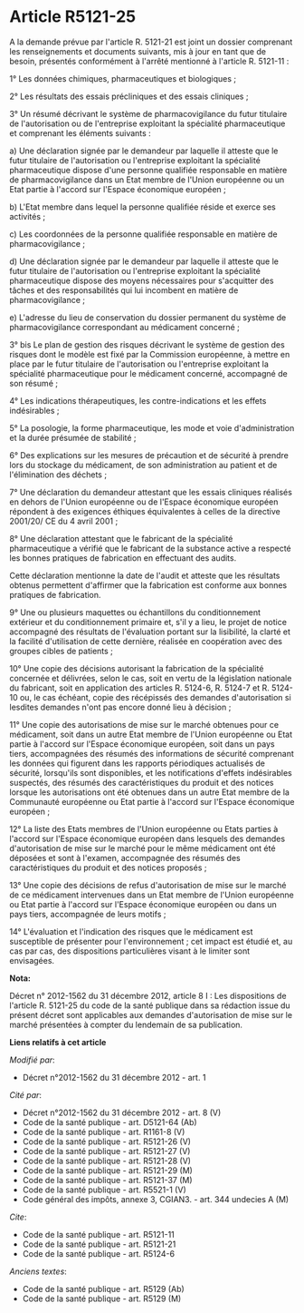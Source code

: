 # Article R5121-25

A la demande prévue par l'article R. 5121-21 est joint un dossier comprenant les renseignements et documents suivants, mis à
jour en tant que de besoin, présentés conformément à l'arrêté mentionné à l'article R. 5121-11 : 

1° Les données chimiques, pharmaceutiques et biologiques ; 

2° Les résultats des essais précliniques et des essais cliniques ; 

3° Un résumé décrivant le système de pharmacovigilance du futur titulaire de l'autorisation ou de l'entreprise exploitant la
spécialité pharmaceutique et comprenant les éléments suivants : 

a) Une déclaration signée par le demandeur par laquelle il atteste que le futur titulaire de l'autorisation ou l'entreprise
exploitant la spécialité pharmaceutique dispose d'une personne qualifiée responsable en matière de pharmacovigilance dans un
Etat membre de l'Union européenne ou un Etat partie à l'accord sur l'Espace économique européen ; 

b) L'Etat membre dans lequel la personne qualifiée réside et exerce ses activités ; 

c) Les coordonnées de la personne qualifiée responsable en matière de pharmacovigilance ; 

d) Une déclaration signée par le demandeur par laquelle il atteste que le futur titulaire de l'autorisation ou l'entreprise
exploitant la spécialité pharmaceutique dispose des moyens nécessaires pour s'acquitter des tâches et des responsabilités qui
lui incombent en matière de pharmacovigilance ; 

e) L'adresse du lieu de conservation du dossier permanent du système de pharmacovigilance correspondant au médicament
concerné ; 

3° bis Le plan de gestion des risques décrivant le système de gestion des risques dont le modèle est fixé par la Commission
européenne, à mettre en place par le futur titulaire de l'autorisation ou l'entreprise exploitant la spécialité
pharmaceutique pour le médicament concerné, accompagné de son résumé ;

4° Les indications thérapeutiques, les contre-indications et les effets indésirables ; 

5° La posologie, la forme pharmaceutique, les mode et voie d'administration et la durée présumée de stabilité ; 

6° Des explications sur les mesures de précaution et de sécurité à prendre lors du stockage du médicament, de son
administration au patient et de l'élimination des déchets ; 

7° Une déclaration du demandeur attestant que les essais cliniques réalisés en dehors de l'Union européenne ou de l'Espace
économique européen répondent à des exigences éthiques équivalentes à celles de la directive 2001/20/ CE du 4 avril 2001 ; 

8° Une déclaration attestant que le fabricant de la spécialité pharmaceutique a vérifié que le fabricant de la substance
active a respecté les bonnes pratiques de fabrication en effectuant des audits.

Cette déclaration mentionne la date de l'audit et atteste que les résultats obtenus permettent d'affirmer que la fabrication
est conforme aux bonnes pratiques de fabrication.

9° Une ou plusieurs maquettes ou échantillons du conditionnement extérieur et du conditionnement primaire et, s'il y a lieu,
le projet de notice accompagné des résultats de l'évaluation portant sur la lisibilité, la clarté et la facilité
d'utilisation de cette dernière, réalisée en coopération avec des groupes cibles de patients ; 

10° Une copie des décisions autorisant la fabrication de la spécialité concernée et délivrées, selon le cas, soit en vertu de
la législation nationale du fabricant, soit en application des articles R. 5124-6, R. 5124-7 et R. 5124-10 ou, le cas
échéant, copie des récépissés des demandes d'autorisation si lesdites demandes n'ont pas encore donné lieu à décision ; 

11° Une copie des autorisations de mise sur le marché obtenues pour ce médicament, soit dans un autre Etat membre de l'Union
européenne ou Etat partie à l'accord sur l'Espace économique européen, soit dans un pays tiers, accompagnées des résumés des
informations de sécurité comprenant les données qui figurent dans les rapports périodiques actualisés de sécurité, lorsqu'ils
sont disponibles, et les notifications d'effets indésirables suspectés, des résumés des caractéristiques du produit et des
notices lorsque les autorisations ont été obtenues dans un autre Etat membre de la Communauté européenne ou Etat partie à
l'accord sur l'Espace économique européen ; 

12° La liste des Etats membres de l'Union européenne ou Etats parties à l'accord sur l'Espace économique européen dans
lesquels des demandes d'autorisation de mise sur le marché pour le même médicament ont été déposées et sont à l'examen,
accompagnée des résumés des caractéristiques du produit et des notices proposés ; 

13° Une copie des décisions de refus d'autorisation de mise sur le marché de ce médicament intervenues dans un Etat membre de
l'Union européenne ou Etat partie à l'accord sur l'Espace économique européen ou dans un pays tiers, accompagnée de leurs
motifs ;

14° L'évaluation et l'indication des risques que le médicament est susceptible de présenter pour l'environnement ; cet impact
est étudié et, au cas par cas, des dispositions particulières visant à le limiter sont envisagées.

**Nota:**

Décret n° 2012-1562 du 31 décembre 2012, article 8 I : Les dispositions de l'article R. 5121-25 du code de la santé publique
dans sa rédaction issue du présent décret sont applicables aux demandes d'autorisation de mise sur le marché présentées à
compter du lendemain de sa publication.

**Liens relatifs à cet article**

_Modifié par_:

  - Décret n°2012-1562 du 31 décembre 2012 - art. 1

_Cité par_:

  - Décret n°2012-1562 du 31 décembre 2012 - art. 8 (V)
  - Code de la santé publique - art. D5121-64 (Ab)
  - Code de la santé publique - art. R1161-8 (V)
  - Code de la santé publique - art. R5121-26 (V)
  - Code de la santé publique - art. R5121-27 (V)
  - Code de la santé publique - art. R5121-28 (V)
  - Code de la santé publique - art. R5121-29 (M)
  - Code de la santé publique - art. R5121-37 (M)
  - Code de la santé publique - art. R5521-1 (V)
  - Code général des impôts, annexe 3, CGIAN3. - art. 344 undecies A (M)

_Cite_:

  - Code de la santé publique - art. R5121-11
  - Code de la santé publique - art. R5121-21
  - Code de la santé publique - art. R5124-6

_Anciens textes_:

  - Code de la santé publique - art. R5129 (Ab)
  - Code de la santé publique - art. R5129 (M)
